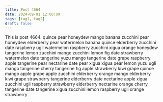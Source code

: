 ```yaml
---
title: Post 4664
date: 2024-09-01 12:00:00
tags: [tag1, tag2]
draft: false
---
```

This is post 4664.
quince
pear
honeydew
mango
banana
zucchini
pear
honeydew
elderberry
pear
watermelon
banana
quince
elderberry
zucchini
date
raspberry
ugli
watermelon
raspberry
zucchini
xigua
orange
honeydew
tangerine
lemon
zucchini
mango
zucchini
lemon
fig
date
strawberry
watermelon
date
tangerine
yuzu
mango
tangerine
date
grape
raspberry
apple
tangerine
pear
nectarine
date
pear
xigua
xigua
pear
lemon
yuzu
ugli
mango
tangerine
cherry
tangerine
fig
apple
strawberry
kiwi
grape
quince
mango
apple
grape
apple
zucchini
elderberry
orange
mango
elderberry
kiwi
grape
strawberry
tangerine
elderberry
date
nectarine
apple
xigua
zucchini
ugli
raspberry
strawberry
elderberry
nectarine
orange
cherry
tangerine
date
tangerine
xigua
zucchini
lemon
raspberry
ugli
orange
strawberry

